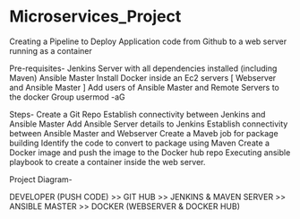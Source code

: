 # Microservices_Project
Creating a Pipeline to Deploy Application code from Github to a web server running as a container

Pre-requisites-
Jenkins Server with all dependencies installed (including Maven)
Ansible Master
Install Docker inside an Ec2 servers [ Webserver and Ansible Master ]
Add users of Ansible Master and Remote Servers to the docker Group
usermod -aG <groupname> <username>

Steps-
Create a Git Repo
Establish connectivity between Jenkins and Ansible Master
Add Ansible Server details to Jenkins
Establish connectivity between Ansible Master and Webserver
Create a Maveb job for package building
Identify the code to convert to package using Maven
Create a Docker image and push the image to the Docker hub repo
Executing ansible playbook to create a container inside the web server.

Project Diagram-

DEVELOPER (PUSH CODE) >> GIT HUB >> JENKINS & MAVEN SERVER >> ANSIBLE MASTER >> DOCKER (WEBSERVER & DOCKER HUB) 
